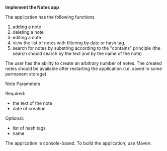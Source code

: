 **Implement the Notes app**

The application has the following functions
1) adding a note
2) deleting a note
3) editing a note
4) view the list of notes with filtering by date or hash tag.
5) search for notes by substring according to the "contains" principle (the search should search by the text and by the name of the note)

The user has the ability to create an arbitrary number of notes.
The created notes should be available after restarting the application (i.e. saved in some permanent storage).

Note Parameters

Required:
- the text of the note
- date of creation

Optional:
- list of hash tags
- name

The application is console-based. To build the application, use Maven.
